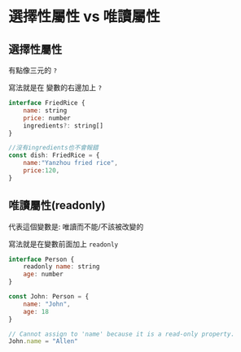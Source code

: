 # 選擇性屬性 vs 唯讀屬性

## 選擇性屬性

有點像三元的 `?`

寫法就是在 變數的右邊加上 `?`

```js
interface FriedRice {
    name: string
    price: number
    ingredients?: string[]
}

//沒有ingredients也不會報錯
const dish: FriedRice = {
    name:"Yanzhou fried rice",
    price:120,
}
```

## 唯讀屬性(readonly)

代表這個變數是: 唯讀而不能/不該被改變的

寫法就是在變數前面加上 `readonly`

```js
interface Person {
    readonly name: string
    age: number
}

const John: Person = {
    name: "John",
    age: 18
}

// Cannot assign to 'name' because it is a read-only property.
John.name = "Allen"
```